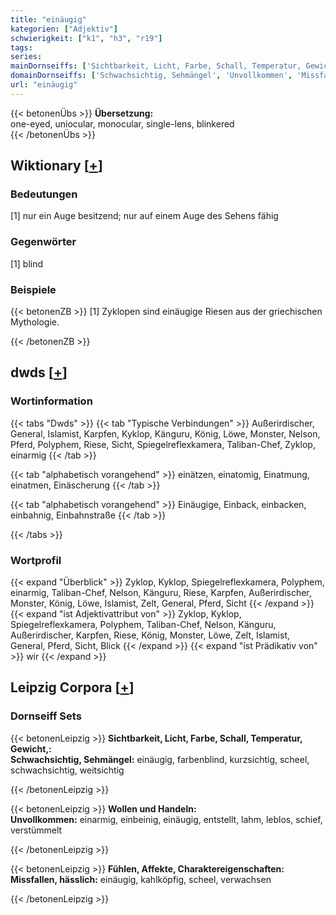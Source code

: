 ```yaml
---
title: "einäugig"
kategorien: ["Adjektiv"]
schwierigkeit: ["k1", "h3", "r19"]
tags:
series:
mainDornseiffs: ['Sichtbarkeit, Licht, Farbe, Schall, Temperatur, Gewicht,', 'Wollen und Handeln', 'Fühlen, Affekte, Charaktereigenschaften']
domainDornseiffs: ['Schwachsichtig, Sehmängel', 'Unvollkommen', 'Missfallen, hässlich']
url: "einäugig"
---
```


{{< betonenÜbs >}}
**Übersetzung:**  
one-eyed, uniocular, monocular, single-lens, blinkered  
{{< /betonenÜbs >}}

## Wiktionary [[+](https://de.wiktionary.org/wiki/einäugig)]

### Bedeutungen
[1] nur ein Auge besitzend; nur auf einem Auge des Sehens fähig  

### Gegenwörter
[1] blind  

### Beispiele
{{< betonenZB >}}
[1] Zyklopen sind einäugige Riesen aus der griechischen Mythologie.  

{{< /betonenZB >}}


## dwds [[+](https://www.dwds.de/wb/einäugig)]

### Wortinformation
{{< tabs "Dwds" >}}
{{< tab "Typische Verbindungen" >}}
Außerirdischer, General, Islamist, Karpfen, Kyklop, Känguru, König, Löwe, Monster, Nelson, Pferd, Polyphem, Riese, Sicht, Spiegelreflexkamera, Taliban-Chef, Zyklop, einarmig
{{< /tab >}}

{{< tab "alphabetisch vorangehend" >}}
einätzen, einatomig, Einatmung, einatmen, Einäscherung
{{< /tab >}}

{{< tab "alphabetisch vorangehend" >}}
Einäugige, Einback, einbacken, einbahnig, Einbahnstraße
{{< /tab >}}

{{< /tabs >}}

### Wortprofil
{{< expand "Überblick" >}} Zyklop, Kyklop, Spiegelreflexkamera, Polyphem, einarmig, Taliban-Chef, Nelson, Känguru, Riese, Karpfen, Außerirdischer, Monster, König, Löwe, Islamist, Zelt, General, Pferd, Sicht {{< /expand >}}
{{< expand "ist Adjektivattribut von" >}} Zyklop, Kyklop, Spiegelreflexkamera, Polyphem, Taliban-Chef, Nelson, Känguru, Außerirdischer, Karpfen, Riese, König, Monster, Löwe, Zelt, Islamist, General, Pferd, Sicht, Blick {{< /expand >}}
{{< expand "ist Prädikativ von" >}} wir {{< /expand >}}

## Leipzig Corpora [[+](https://corpora.uni-leipzig.de/en/res?word=einäugig&corpusId=deu_newscrawl-public_2018)]

### Dornseiff Sets
{{< betonenLeipzig >}}
**Sichtbarkeit, Licht, Farbe, Schall, Temperatur, Gewicht,:**  
**Schwachsichtig, Sehmängel:** einäugig, farbenblind, kurzsichtig, scheel, schwachsichtig, weitsichtig  

{{< /betonenLeipzig >}}


{{< betonenLeipzig >}}
**Wollen und Handeln:**  
**Unvollkommen:** einarmig, einbeinig, einäugig, entstellt, lahm, leblos, schief, verstümmelt  

{{< /betonenLeipzig >}}


{{< betonenLeipzig >}}
**Fühlen, Affekte, Charaktereigenschaften:**  
**Missfallen, hässlich:** einäugig, kahlköpfig, scheel, verwachsen  

{{< /betonenLeipzig >}}
